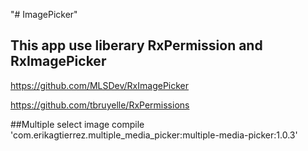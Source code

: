 "# ImagePicker" 
## This app use liberary RxPermission and RxImagePicker

https://github.com/MLSDev/RxImagePicker

https://github.com/tbruyelle/RxPermissions

##Multiple select image 
compile 'com.erikagtierrez.multiple_media_picker:multiple-media-picker:1.0.3'